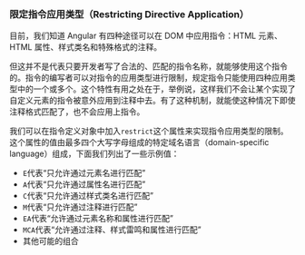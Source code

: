 ### 限定指令应用类型（Restricting Directive Application）

目前，我们知道 Angular 有四种途径可以在 DOM 中应用指令：HTML 元素、HTML 属性、样式类名和特殊格式的注释。

但这并不是代表只要开发者写了合法的、匹配的指令名称，就能够使用这个指令的。指令的编写者可以对指令的应用类型进行限制，规定指令只能使用四种应用类型中的一个或多个。这个特性有用之处在于，举例说，这样我们不会让某个实现了自定义元素的指令被意外应用到注释中去。有了这种机制，就能使这种情况下即使注释格式匹配了，也不会应用上指令。

我们可以在指令定义对象中加入`restrict`这个属性来实现指令应用类型的限制。这个属性的值由最多四个大写字母组成的特定域名语言（domain-specific language）组成，下面我们列出了一些示例值：

- `E`代表“只允许通过元素名进行匹配”
- `A`代表“只允许通过属性名进行匹配”
- `C`代表“只允许通过样式类名进行匹配”
- `M`代表“只允许通过注释进行匹配”
- `EA`代表“允许通过元素名称和属性进行匹配”
- `MCA`代表“允许通过注释、样式雷鸣和属性进行匹配”
- 其他可能的组合